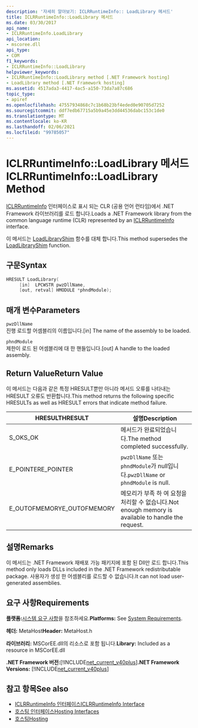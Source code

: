 ```yaml
---
description: '자세히 알아보기: ICLRRuntimeInfo:: LoadLibrary 메서드'
title: ICLRRuntimeInfo::LoadLibrary 메서드
ms.date: 03/30/2017
api_name:
- ICLRRuntimeInfo.LoadLibrary
api_location:
- mscoree.dll
api_type:
- COM
f1_keywords:
- ICLRRuntimeInfo::LoadLibrary
helpviewer_keywords:
- ICLRRuntimeInfo::LoadLibrary method [.NET Framework hosting]
- LoadLibrary method [.NET Framework hosting]
ms.assetid: 4517ada3-4417-4ac5-a150-73da7a87c686
topic_type:
- apiref
ms.openlocfilehash: 47557934868c7c1b68b23bf4eded0e90705d7252
ms.sourcegitcommit: ddf7edb67715a5b9a45e3dd44536dabc153c1de0
ms.translationtype: MT
ms.contentlocale: ko-KR
ms.lasthandoff: 02/06/2021
ms.locfileid: "99785057"
---
```

# <a name="iclrruntimeinfoloadlibrary-method"></a><span data-ttu-id="e8cc7-103">ICLRRuntimeInfo::LoadLibrary 메서드</span><span class="sxs-lookup"><span data-stu-id="e8cc7-103">ICLRRuntimeInfo::LoadLibrary Method</span></span>

<span data-ttu-id="e8cc7-104">[ICLRRuntimeInfo](iclrruntimeinfo-interface.md) 인터페이스로 표시 되는 CLR (공용 언어 런타임)에서 .NET Framework 라이브러리를 로드 합니다.</span><span class="sxs-lookup"><span data-stu-id="e8cc7-104">Loads a .NET Framework library from the common language runtime (CLR) represented by an [ICLRRuntimeInfo](iclrruntimeinfo-interface.md) interface.</span></span>  
  
 <span data-ttu-id="e8cc7-105">이 메서드는 [LoadLibraryShim](loadlibraryshim-function.md) 함수를 대체 합니다.</span><span class="sxs-lookup"><span data-stu-id="e8cc7-105">This method supersedes the [LoadLibraryShim](loadlibraryshim-function.md) function.</span></span>  
  
## <a name="syntax"></a><span data-ttu-id="e8cc7-106">구문</span><span class="sxs-lookup"><span data-stu-id="e8cc7-106">Syntax</span></span>  
  
```cpp  
HRESULT LoadLibrary(  
     [in]  LPCWSTR pwzDllName,  
     [out, retval] HMODULE *phndModule);  
```  
  
## <a name="parameters"></a><span data-ttu-id="e8cc7-107">매개 변수</span><span class="sxs-lookup"><span data-stu-id="e8cc7-107">Parameters</span></span>  

 `pwzDllName`  
 <span data-ttu-id="e8cc7-108">진행 로드할 어셈블리의 이름입니다.</span><span class="sxs-lookup"><span data-stu-id="e8cc7-108">[in] The name of the assembly to be loaded.</span></span>  
  
 `phndModule`  
 <span data-ttu-id="e8cc7-109">제한이 로드 된 어셈블리에 대 한 핸들입니다.</span><span class="sxs-lookup"><span data-stu-id="e8cc7-109">[out] A handle to the loaded assembly.</span></span>  
  
## <a name="return-value"></a><span data-ttu-id="e8cc7-110">Return Value</span><span class="sxs-lookup"><span data-stu-id="e8cc7-110">Return Value</span></span>  

 <span data-ttu-id="e8cc7-111">이 메서드는 다음과 같은 특정 HRESULT뿐만 아니라 메서드 오류를 나타내는 HRESULT 오류도 반환합니다.</span><span class="sxs-lookup"><span data-stu-id="e8cc7-111">This method returns the following specific HRESULTs as well as HRESULT errors that indicate method failure.</span></span>  
  
|<span data-ttu-id="e8cc7-112">HRESULT</span><span class="sxs-lookup"><span data-stu-id="e8cc7-112">HRESULT</span></span>|<span data-ttu-id="e8cc7-113">설명</span><span class="sxs-lookup"><span data-stu-id="e8cc7-113">Description</span></span>|  
|-------------|-----------------|  
|<span data-ttu-id="e8cc7-114">S_OK</span><span class="sxs-lookup"><span data-stu-id="e8cc7-114">S_OK</span></span>|<span data-ttu-id="e8cc7-115">메서드가 완료되었습니다.</span><span class="sxs-lookup"><span data-stu-id="e8cc7-115">The method completed successfully.</span></span>|  
|<span data-ttu-id="e8cc7-116">E_POINTER</span><span class="sxs-lookup"><span data-stu-id="e8cc7-116">E_POINTER</span></span>|<span data-ttu-id="e8cc7-117">`pwzDllName` 또는 `phndModule`가 null입니다.</span><span class="sxs-lookup"><span data-stu-id="e8cc7-117">`pwzDllName` or `phndModule` is null.</span></span>|  
|<span data-ttu-id="e8cc7-118">E_OUTOFMEMORY</span><span class="sxs-lookup"><span data-stu-id="e8cc7-118">E_OUTOFMEMORY</span></span>|<span data-ttu-id="e8cc7-119">메모리가 부족 하 여 요청을 처리할 수 없습니다.</span><span class="sxs-lookup"><span data-stu-id="e8cc7-119">Not enough memory is available to handle the request.</span></span>|  
  
## <a name="remarks"></a><span data-ttu-id="e8cc7-120">설명</span><span class="sxs-lookup"><span data-stu-id="e8cc7-120">Remarks</span></span>  

 <span data-ttu-id="e8cc7-121">이 메서드는 .NET Framework 재배포 가능 패키지에 포함 된 Dll만 로드 합니다.</span><span class="sxs-lookup"><span data-stu-id="e8cc7-121">This method only loads DLLs included in the .NET Framework redistributable package.</span></span> <span data-ttu-id="e8cc7-122">사용자가 생성 한 어셈블리를 로드할 수 없습니다.</span><span class="sxs-lookup"><span data-stu-id="e8cc7-122">It can not load user-generated assemblies.</span></span>  
  
## <a name="requirements"></a><span data-ttu-id="e8cc7-123">요구 사항</span><span class="sxs-lookup"><span data-stu-id="e8cc7-123">Requirements</span></span>  

 <span data-ttu-id="e8cc7-124">**플랫폼:**[시스템 요구 사항](../../get-started/system-requirements.md)을 참조하세요.</span><span class="sxs-lookup"><span data-stu-id="e8cc7-124">**Platforms:** See [System Requirements](../../get-started/system-requirements.md).</span></span>  
  
 <span data-ttu-id="e8cc7-125">**헤더:** MetaHost</span><span class="sxs-lookup"><span data-stu-id="e8cc7-125">**Header:** MetaHost.h</span></span>  
  
 <span data-ttu-id="e8cc7-126">**라이브러리:** MSCorEE.dll의 리소스로 포함 됩니다.</span><span class="sxs-lookup"><span data-stu-id="e8cc7-126">**Library:** Included as a resource in MSCorEE.dll</span></span>  
  
 <span data-ttu-id="e8cc7-127">**.NET Framework 버전:**[!INCLUDE[net_current_v40plus](../../../../includes/net-current-v40plus-md.md)]</span><span class="sxs-lookup"><span data-stu-id="e8cc7-127">**.NET Framework Versions:** [!INCLUDE[net_current_v40plus](../../../../includes/net-current-v40plus-md.md)]</span></span>  
  
## <a name="see-also"></a><span data-ttu-id="e8cc7-128">참고 항목</span><span class="sxs-lookup"><span data-stu-id="e8cc7-128">See also</span></span>

- [<span data-ttu-id="e8cc7-129">ICLRRuntimeInfo 인터페이스</span><span class="sxs-lookup"><span data-stu-id="e8cc7-129">ICLRRuntimeInfo Interface</span></span>](iclrruntimeinfo-interface.md)
- [<span data-ttu-id="e8cc7-130">호스팅 인터페이스</span><span class="sxs-lookup"><span data-stu-id="e8cc7-130">Hosting Interfaces</span></span>](hosting-interfaces.md)
- [<span data-ttu-id="e8cc7-131">호스팅</span><span class="sxs-lookup"><span data-stu-id="e8cc7-131">Hosting</span></span>](index.md)
